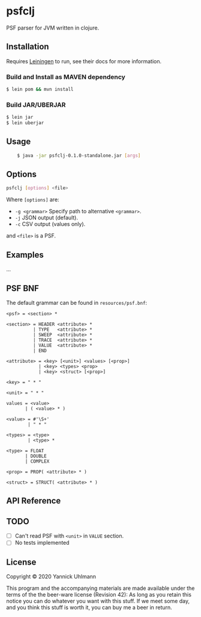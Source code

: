 # psfclj

PSF parser for JVM written in clojure.

## Installation

Requires [Leiningen](https://leiningen.org/index.html) to run, see
their docs for more information.

### Build and Install as MAVEN dependency

```bash
$ lein pom && mvn install
```

### Build JAR/UBERJAR

```bash
$ lein jar
$ lein uberjar
```

## Usage

```bash
    $ java -jar psfclj-0.1.0-standalone.jar [args]
```

## Options

```bash
psfclj [options] <file>
```
Where `[options]` are:

- `-g <grammar>` Specify path to alternative `<grammar>`.
- `-j` JSON output (default).
- `-c` CSV output (values only).

and `<file>` is a PSF.

## Examples

...

## PSF BNF

The default grammar can be found in `resources/psf.bnf`:

```bnf
<psf> = <section> *

<section> = HEADER <attribute> *
          | TYPE   <attribute> *
          | SWEEP  <attribute> *
          | TRACE  <attribute> *
          | VALUE  <attribute> *
          | END

<attribute> = <key> [<unit>] <values> [<prop>]
            | <key> <types> <prop>
            | <key> <struct> [<prop>]

<key> = " * "

<unit> = " * "

values = <value>
       | ( <value> * )

<value> = #'\S+'
        | " * "

<types> = <type>
        | <type> *

<type> = FLOAT
       | DOUBLE
       | COMPLEX

<prop> = PROP( <attribute> * )

<struct> = STRUCT( <attribute> * )

```

## API Reference

## TODO

- [ ] Can't read PSF with `<unit>` in `VALUE` section.
- [ ] No tests implemented

## License

Copyright © 2020 Yannick Uhlmann

This program and the accompanying materials are made available under the
terms of the the beer-ware license (Revision 42):
As long as you retain this notice you can do whatever you want with this stuff. 
If we meet some day, and you think this stuff is worth it, 
you can buy me a beer in return.
